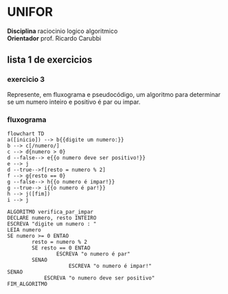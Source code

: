 
# UNIFOR
**Disciplina** raciocinio logico algoritmico <BR>
**Orientador** prof. Ricardo Carubbi

## lista 1 de exercicios

### exercicio 3
Represente, em fluxograma e pseudocódigo, um algoritmo para determinar se um numero inteiro e positivo é par ou impar.

### fluxograma
```mermaid
flowchart TD
a([inicio]) --> b{{digite um numero:}}
b --> c[/numero/]
c --> d{numero > 0}
d --false--> e{{o numero deve ser positivo!}}
e --> j
d --true-->f[resto = numero % 2]
f --> g{resto == 0}
g --false--> h{{o numero é impar!}}
g --true--> i{{o numero é par!}}
h --> j([fim])
i --> j
```


```
ALGORITMO verifica_par_impar
DECLARE numero, resto INTEIRO
ESCREVA "digite um numero : "
LEIA numero
SE numero >= 0 ENTAO
		resto = numero % 2
		SE resto == 0 ENTAO
				ESCREVA "o numero é par"
		SENAO
					ESCREVA "o numero é impar!"
SENAO							
			ESCREVA "o numero deve ser positivo"
FIM_ALGORITMO
```


